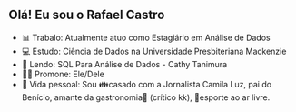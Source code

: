 ## Olá! Eu sou o Rafael Castro

- 📊 Trabalo: Atualmente atuo como Estagiário em Análise de Dados
- 💻 Estudo: Ciência de Dados na Universidade Presbiteriana Mackenzie
- 📖 Lendo: SQL Para Análise de Dados - Cathy Tanimura
- 👦🏻 Promone: Ele/Dele
- 📝 Vida pessoal: Sou 👪casado com a Jornalista Camila Luz, pai do Benício, amante da gastronomia🍖 (crítico kk), 🏃esporte ao ar livre.
